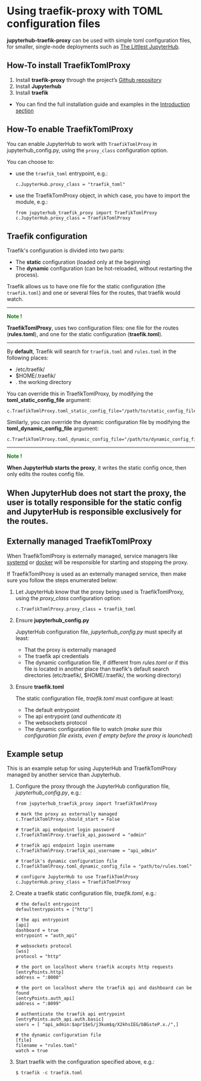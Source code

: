 # Using traefik-proxy with TOML configuration files

**jupyterhub-traefik-proxy** can be used with simple toml configuration files, for smaller, single-node deployments such as 
[The Littlest JupyterHub](https://tljh.jupyter.org).

## How-To install TraefikTomlProxy

1. Install **traefik-proxy** through the project’s [Github repository](https://github.com/jupyterhub/traefik-proxy)
2. Install **Jupyterhub**
3. Install **traefik**

* You can find the full installation guide and examples in the [Introduction section](install.html#traefik-proxy-installation)

## How-To enable TraefikTomlProxy

You can enable JupyterHub to work with `TraefikTomlProxy` in jupyterhub_config.py, using the `proxy_class` configuration option.

You can choose to:

* use the `traefik_toml` entrypoint, e.g.:

    ```
    c.JupyterHub.proxy_class = "traefik_toml"
    ```

* use the TraefikTomlProxy object, in which case, you have to import the module, e.g.:

    ```
    from jupyterhub_traefik_proxy import TraefikTomlProxy
    c.JupyterHub.proxy_class = TraefikTomlProxy
    ```


## Traefik configuration

Traefik's configuration is divided into two parts:

* The **static** configuration (loaded only at the beginning)
* The **dynamic** configuration (can be hot-reloaded, without restarting the process).

Traefik allows us to have one file for the static configuration (the `traefik.toml`) and one or several files for the routes, that traefik would watch.

---
<span style="color:green">**Note !**</span>

**TraefikTomlProxy**, uses two configuration files: one file for the routes (**rules.toml**), and one for the static configuration (**traefik.toml**).

---

By **default**, Traefik will search for `traefik.toml` and `rules.toml` in the following places:

* /etc/traefik/
* $HOME/.traefik/
* . the working directory

You can override this in TraefikTomlProxy, by modifying the **toml_static_config_file** argument:

```
c.TraefikTomlProxy.toml_static_config_file="/path/to/static_config_filename.toml"
```

Similarly, you can override the dynamic configuration file by modifying the **toml_dynamic_config_file** argument:

```
c.TraefikTomlProxy.toml_dynamic_config_file="/path/to/dynamic_config_filename.toml"
```

---
<span style="color:green">**Note !**</span>

**When JupyterHub starts the proxy**, it writes the static config once, then only edits the routes config file. 

**When JupyterHub does not start the proxy**, the user is totally responsible for the static config and 
JupyterHub is responsible exclusively for the routes.
---

## Externally managed TraefikTomlProxy

When TraefikTomlProxy is externally managed, service managers like [systemd](https://www.freedesktop.org/wiki/Software/systemd/) 
or [docker](https://www.docker.com/) will be responsible for starting and stopping the proxy.

If TraefikTomlProxy is used as an externally managed service, then make sure you follow the steps enumerated below:

1. Let JupyterHub know that the proxy being used is TraefikTomlProxy, using the *proxy_class* configuration option:
    ```
    c.TraefikTomlProxy.proxy_class = traefik_toml
    ```

2. Ensure **jupyterhub_config.py**

   JupyterHub configuration file, *jupyterhub_config.py* must specify at least:
   * That the proxy is externally managed
   * The traefik api credentials
   * The dynamic configuration file, 
     if different from *rules.toml* or if this file is located 
     in another place than traefik's default search directories (etc/traefik/, $HOME/.traefik/, the working directory)

3. Ensure **traefik.toml**

   The static configuration file, *traefik.toml* must configure at least:
   * The default entrypoint
   * The api entrypoint (*and authenticate it*)
   * The websockets protocol
   * The dynamic configuration file to watch
    (*make sure this configuration file exists, even if empty before the proxy is launched*)

## Example setup
   
This is an example setup for using JupyterHub and TraefikTomlProxy managed by another service than Jupyterhub.

1. Configure the proxy through the JupyterHub configuration file, *jupyterhub_config.py*, e.g.:

   ```
   from jupyterhub_traefik_proxy import TraefikTomlProxy

   # mark the proxy as externally managed
   c.TraefikTomlProxy.should_start = False

   # traefik api endpoint login password
   c.TraefikTomlProxy.traefik_api_password = "admin"

   # traefik api endpoint login username
   c.TraefikTomlProxy.traefik_api_username = "api_admin"

   # traefik's dynamic configuration file
   c.TraefikTomlProxy.toml_dynamic_config_file = "path/to/rules.toml"

   # configure JupyterHub to use TraefikTomlProxy
   c.JupyterHub.proxy_class = TraefikTomlProxy
    ```

2. Create a traefik static configuration file, *traefik.toml*, e.g.:

    ```
    # the default entrypoint
    defaultentrypoints = ["http"]

    # the api entrypoint
    [api]
    dashboard = true
    entrypoint = "auth_api"

    # websockets protocol
    [wss]
    protocol = "http"

    # the port on localhost where traefik accepts http requests
    [entryPoints.http]
    address = ":8000"

    # the port on localhost where the traefik api and dashboard can be found
    [entryPoints.auth_api]
    address = ":8099"

    # authenticate the traefik api entrypoint
    [entryPoints.auth_api.auth.basic]
    users = [ "api_admin:$apr1$eS/j3kum$q/X2khsIEG/bBGsteP.x./",]

    # the dynamic configuration file
    [file]
    filename = "rules.toml"
    watch = true
   ```

3. Start traefik with the configuration specified above, e.g.:
    ```
    $ traefik -c traefik.toml
    ```